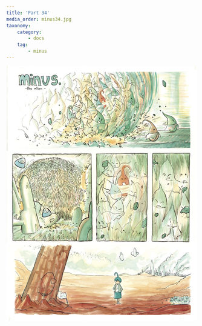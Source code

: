 ```yaml
---
title: 'Part 34'
media_order: minus34.jpg
taxonomy:
    category:
        - docs
    tag:
        - minus
---
```


![](minus34.jpg)